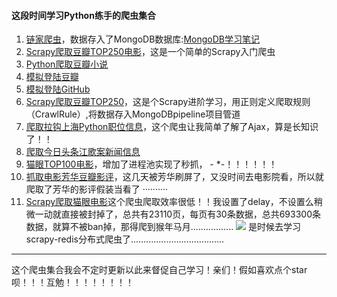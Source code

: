 #### 这段时间学习Python练手的爬虫集合

1. [链家爬虫](https://github.com/Family-TreeSY/SpiderList/tree/master/Lianjia)，数据存入了MongoDB数据库:[MongoDB学习笔记](https://family-treesy.github.io/2017/11/30/1.%20%E4%BB%80%E4%B9%88%E6%98%AFMongoDB%E6%95%B0%E6%8D%AE%E5%BA%93%EF%BC%9F/)
2. [Scrapy爬取豆瓣TOP250电影](https://github.com/Family-TreeSY/SpiderList/tree/master/douban_movie)，这是一个简单的Scrapy入门爬虫
3. [Python爬取豆瓣小说](https://github.com/Family-TreeSY/SpiderList/tree/master/douban_reading)
4. [模拟登陆豆瓣](https://github.com/Family-TreeSY/SpiderList/tree/master/login_douban)
5. [模拟登陆GitHub](https://github.com/Family-TreeSY/SpiderList/tree/master/login_github)
6. [Scrapy爬取豆瓣TOP250]()，这是个Scrapy进阶学习，用正则定义爬取规则（CrawlRule）,将数据存入MongoDBpipeline项目管道
7. [爬取拉钩上海Python职位信息](https://github.com/Family-TreeSY/SpiderList/blob/master/lagou/lagou_spider.py)，这个爬虫让我简单了解了Ajax，算是长知识了！！
8. [爬取今日头条江歌案新闻信息](https://github.com/Family-TreeSY/SpiderList/blob/master/toutiao/toutiao_spider.py)
9. [猫眼TOP100电影](https://github.com/Family-TreeSY/SpiderList/blob/master/MaoyanTop100/MaoyanTop100.py)，增加了进程池实现了秒抓， - *-！！！！！！
10. [抓取电影芳华豆瓣影评](https://github.com/Family-TreeSY/SpiderList/blob/master/douban_fanghua/fanghua_spider.py)，这几天被芳华刷屏了，又没时间去电影院看，所以就爬取了芳华的影评假装当看了 ··········
11. [Scrapy爬取猫眼电影](https://github.com/Family-TreeSY/SpiderList/tree/master/maoyan)这个爬虫爬取效率很低！！我设置了delay，不设置么稍微一动就直接被封掉了，总共有23110页，每页有30条数据，总共693300条数据，就算不被ban掉，那得爬到猴年马月.................
![](http://m.qpic.cn/psb?/V10WDaE22S84Sl/YpE56Kh92bW7VYgfxOKF0xXwbjliiubEHdpLd3NizM8!/b/dPMAAAAAAAAA&bo=5AJ5AQAAAAADB7w!&rf=viewer_4)
是时候去学习scrapy-redis分布式爬虫了.....................................


----------


这个爬虫集合我会不定时更新以此来督促自己学习！亲们！假如喜欢点个star呗！！！互勉！！！！！！！！
